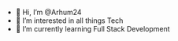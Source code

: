 - 👋 Hi, I’m @Arhum24
- 👀 I’m interested in all things Tech
- 🌱 I’m currently learning Full Stack Development

<!---
Arhum24/Arhum24 is a ✨ special ✨ repository because its `README.md` (this file) appears on your GitHub profile.
You can click the Preview link to take a look at your changes.
--->
